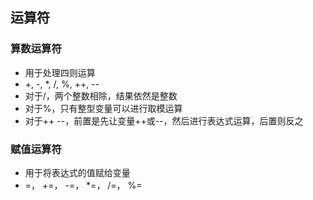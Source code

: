## 运算符

### 算数运算符
- 用于处理四则运算
- \+, -, *, /, %, ++, --
- 对于/，两个整数相除，结果依然是整数
- 对于%，只有整型变量可以进行取模运算
- 对于++ --，前置是先让变量++或--，然后进行表达式运算，后置则反之

### 赋值运算符
- 用于将表达式的值赋给变量
- =， +=， -=， *=， /=， %= 
